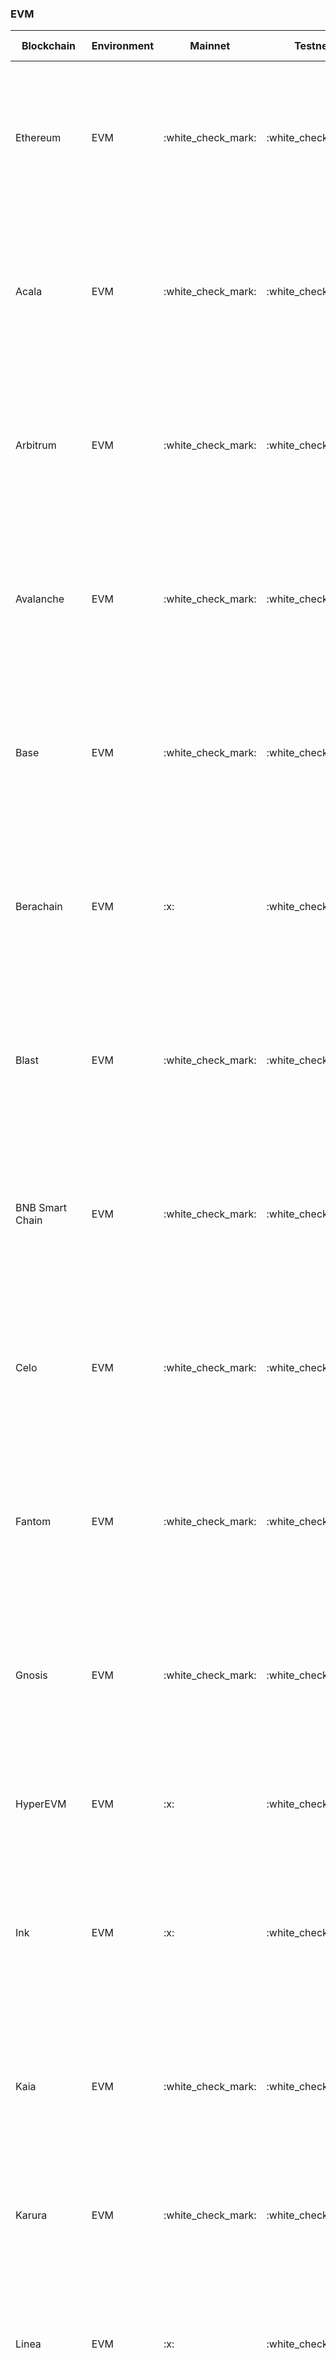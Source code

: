 <!-- The content in this file is auto-generated. Do not modify this file directly. Please see the README.md in the wormhole-mkdocs/scripts directory to learn how to update this page. -->
<!--SUPPORTED_BLOCKCHAIN_CARDS-->
<div class="full-width" markdown>

### EVM

<table data-full-width="true" markdown><thead><th>Blockchain</th><th>Environment</th><th>Mainnet</th><th>Testnet</th><th>Quick Links</th></thead><tbody><tr><td>Ethereum</td><td>EVM</td><td>:white_check_mark:</td><td>:white_check_mark:</td><td>
  :material-web: <a href="https://ethereum.org/" target="_blank">Website</a><br>
  :material-file-document: <a href="https://ethereum.org/en/developers/docs/" target="_blank">Developer Docs</a><br>
  :octicons-package-16: <a href="https://etherscan.io/" target="_blank">Block Explorer</a></td></tr><tr><td>Acala</td><td>EVM</td><td>:white_check_mark:</td><td>:white_check_mark:</td><td>
  :material-web: <a href="https://acala.network/" target="_blank">Website</a><br>
  :material-file-document: <a href="https://evmdocs.acala.network/" target="_blank">Developer Docs</a><br>
  :octicons-package-16: <a href="https://acala.subscan.io/" target="_blank">Block Explorer</a></td></tr><tr><td>Arbitrum</td><td>EVM</td><td>:white_check_mark:</td><td>:white_check_mark:</td><td>
  :material-web: <a href="https://arbitrum.io/" target="_blank">Website</a><br>
  :material-file-document: <a href="https://docs.arbitrum.io/" target="_blank">Developer Docs</a><br>
  :octicons-package-16: <a href="https://arbiscan.io/" target="_blank">Block Explorer</a></td></tr><tr><td>Avalanche</td><td>EVM</td><td>:white_check_mark:</td><td>:white_check_mark:</td><td>
  :material-web: <a href="https://www.avax.network/" target="_blank">Website</a><br>
  :material-file-document: <a href="https://docs.avax.network/" target="_blank">Developer Docs</a><br>
  :octicons-package-16: <a href="https://snowtrace.io/" target="_blank">Block Explorer</a></td></tr><tr><td>Base</td><td>EVM</td><td>:white_check_mark:</td><td>:white_check_mark:</td><td>
  :material-web: <a href="https://base.org/" target="_blank">Website</a><br>
  :material-file-document: <a href="https://docs.base.org/" target="_blank">Developer Docs</a><br>
  :octicons-package-16: <a href="https://goerli.basescan.org/" target="_blank">Block Explorer</a></td></tr><tr><td>Berachain</td><td>EVM</td><td>:x:</td><td>:white_check_mark:</td><td>
  :material-web: <a href="https://www.berachain.com/" target="_blank">Website</a><br>
  :material-file-document: <a href="https://docs.berachain.com/" target="_blank">Developer Docs</a><br>
  :octicons-package-16: <a href="https://bartio.beratrail.io/" target="_blank">Block Explorer</a></td></tr><tr><td>Blast</td><td>EVM</td><td>:white_check_mark:</td><td>:white_check_mark:</td><td>
  :material-web: <a href="https://blast.io/" target="_blank">Website</a><br>
  :material-file-document: <a href="https://docs.blast.io/about-blast" target="_blank">Developer Docs</a><br>
  :octicons-package-16: <a href="https://docs.blast.io/tools/block-explorers#block-explorers" target="_blank">Block Explorer</a></td></tr><tr><td>BNB Smart Chain</td><td>EVM</td><td>:white_check_mark:</td><td>:white_check_mark:</td><td>
  :material-web: <a href="https://www.bnbchain.org/en/smartChain" target="_blank">Website</a><br>
  :material-file-document: <a href="https://docs.bnbchain.org/" target="_blank">Developer Docs</a><br>
  :octicons-package-16: <a href="https://bscscan.com/" target="_blank">Block Explorer</a></td></tr><tr><td>Celo</td><td>EVM</td><td>:white_check_mark:</td><td>:white_check_mark:</td><td>
  :material-web: <a href="https://celo.org/" target="_blank">Website</a><br>
  :material-file-document: <a href="https://docs.celo.org/" target="_blank">Developer Docs</a><br>
  :octicons-package-16: <a href="https://explorer.celo.org/mainnet/" target="_blank">Block Explorer</a></td></tr><tr><td>Fantom</td><td>EVM</td><td>:white_check_mark:</td><td>:white_check_mark:</td><td>
  :material-web: <a href="https://fantom.foundation/" target="_blank">Website</a><br>
  :material-file-document: <a href="https://docs.fantom.foundation/" target="_blank">Developer Docs</a><br>
  :octicons-package-16: <a href="https://ftmscan.com/" target="_blank">Block Explorer</a></td></tr><tr><td>Gnosis</td><td>EVM</td><td>:white_check_mark:</td><td>:white_check_mark:</td><td>
  :material-web: <a href="https://www.gnosis.io/" target="_blank">Website</a><br>
  :material-file-document: <a href="https://docs.gnosischain.com/" target="_blank">Developer Docs</a><br>
  :octicons-package-16: <a href="https://gnosisscan.io/" target="_blank">Block Explorer</a></td></tr><tr><td>HyperEVM</td><td>EVM</td><td>:x:</td><td>:white_check_mark:</td><td>
  :material-web: <a href="https://hyperfoundation.org/" target="_blank">Website</a><br>
  :material-file-document: <a href="https://hyperliquid.gitbook.io/hyperliquid-docs" target="_blank">Developer Docs</a><br></td></tr><tr><td>Ink</td><td>EVM</td><td>:x:</td><td>:white_check_mark:</td><td>
  :material-web: <a href="https://inkonchain.com/" target="_blank">Website</a><br>
  :material-file-document: <a href="https://docs.inkonchain.com/" target="_blank">Developer Docs</a><br>
  :octicons-package-16: <a href="https://explorer-sepolia.inkonchain.com/" target="_blank">Block Explorer</a></td></tr><tr><td>Kaia</td><td>EVM</td><td>:white_check_mark:</td><td>:white_check_mark:</td><td>
  :material-web: <a href="https://kaia.io/" target="_blank">Website</a><br>
  :material-file-document: <a href="https://docs.kaia.io/" target="_blank">Developer Docs</a><br>
  :octicons-package-16: <a href="https://kaiascan.io/" target="_blank">Block Explorer</a></td></tr><tr><td>Karura</td><td>EVM</td><td>:white_check_mark:</td><td>:white_check_mark:</td><td>
  :material-web: <a href="https://acala.network/karura" target="_blank">Website</a><br>
  :material-file-document: <a href="https://evmdocs.acala.network/" target="_blank">Developer Docs</a><br></td></tr><tr><td>Linea</td><td>EVM</td><td>:x:</td><td>:white_check_mark:</td><td>
  :material-web: <a href="https://linea.build/" target="_blank">Website</a><br>
  :material-file-document: <a href="https://docs.linea.build/" target="_blank">Developer Docs</a><br>
  :octicons-package-16: <a href="https://docs.linea.build/get-started/build/block-explorers" target="_blank">Block Explorer</a></td></tr><tr><td>Mantle</td><td>EVM</td><td>:white_check_mark:</td><td>:white_check_mark:</td><td>
  :material-web: <a href="https://www.mantle.xyz/" target="_blank">Website</a><br>
  :material-file-document: <a href="https://docs.mantle.xyz/network/introduction/overview" target="_blank">Developer Docs</a><br>
  :octicons-package-16: <a href="https://mantlescan.xyz/" target="_blank">Block Explorer</a></td></tr><tr><td>MonadDevnet</td><td>EVM</td><td>:x:</td><td>:white_check_mark:</td><td>
  :material-web: <a href="https://www.monad.xyz/" target="_blank">Website</a><br>
  :material-file-document: <a href="https://docs.monad.xyz/" target="_blank">Developer Docs</a><br></td></tr><tr><td>Moonbeam</td><td>EVM</td><td>:white_check_mark:</td><td>:white_check_mark:</td><td>
  :material-web: <a href="https://moonbeam.network/" target="_blank">Website</a><br>
  :material-file-document: <a href="https://docs.moonbeam.network/" target="_blank">Developer Docs</a><br>
  :octicons-package-16: <a href="https://moonscan.io/" target="_blank">Block Explorer</a></td></tr><tr><td>Neon</td><td>EVM</td><td>:x:</td><td>:white_check_mark:</td><td>
  :material-web: <a href="https://neonevm.org/" target="_blank">Website</a><br>
  :material-file-document: <a href="https://neonevm.org/docs/" target="_blank">Developer Docs</a><br>
  :octicons-package-16: <a href="https://neonscan.org/" target="_blank">Block Explorer</a></td></tr><tr><td>Oasis</td><td>EVM</td><td>:white_check_mark:</td><td>:white_check_mark:</td><td>
  :material-web: <a href="https://oasisprotocol.org/" target="_blank">Website</a><br>
  :material-file-document: <a href="https://docs.oasis.io/" target="_blank">Developer Docs</a><br>
  :octicons-package-16: <a href="https://docs.oasis.io/dapp/cipher/#block-explorers" target="_blank">Block Explorer</a></td></tr><tr><td>Optimism</td><td>EVM</td><td>:white_check_mark:</td><td>:white_check_mark:</td><td>
  :material-web: <a href="https://www.optimism.io/" target="_blank">Website</a><br>
  :material-file-document: <a href="https://docs.optimism.io/" target="_blank">Developer Docs</a><br>
  :octicons-package-16: <a href="https://optimistic.etherscan.io/" target="_blank">Block Explorer</a></td></tr><tr><td>Polygon</td><td>EVM</td><td>:white_check_mark:</td><td>:white_check_mark:</td><td>
  :material-web: <a href="https://polygon.technology/" target="_blank">Website</a><br>
  :material-file-document: <a href="https://docs.polygon.technology/" target="_blank">Developer Docs</a><br>
  :octicons-package-16: <a href="https://polygonscan.com/" target="_blank">Block Explorer</a></td></tr><tr><td>Rootstock</td><td>EVM</td><td>:white_check_mark:</td><td>:white_check_mark:</td><td>
  :material-web: <a href="https://rootstock.io/" target="_blank">Website</a><br>
  :material-file-document: <a href="https://dev.rootstock.io/" target="_blank">Developer Docs</a><br>
  :octicons-package-16: <a href="https://explorer.rootstock.io/" target="_blank">Block Explorer</a></td></tr><tr><td>Scroll</td><td>EVM</td><td>:white_check_mark:</td><td>:white_check_mark:</td><td>
  :material-web: <a href="https://scroll.io/" target="_blank">Website</a><br>
  :material-file-document: <a href="https://docs.scroll.io/en/home/" target="_blank">Developer Docs</a><br>
  :octicons-package-16: <a href="https://scrollscan.com/" target="_blank">Block Explorer</a></td></tr><tr><td>Seievm</td><td>EVM</td><td>:x:</td><td>:white_check_mark:</td><td></td></tr><tr><td>SNAXchain</td><td>EVM</td><td>:white_check_mark:</td><td>:white_check_mark:</td><td>
  :material-web: <a href="https://synthetix.io/" target="_blank">Website</a><br>
  :material-file-document: <a href="https://docs.synthetix.io/v3/" target="_blank">Developer Docs</a><br>
  :octicons-package-16: <a href="https://explorer.snaxchain.io/" target="_blank">Block Explorer</a></td></tr><tr><td>Unichain</td><td>EVM</td><td>:x:</td><td>:white_check_mark:</td><td>
  :material-web: <a href="https://www.unichain.org/" target="_blank">Website</a><br>
  :material-file-document: <a href="https://docs.unichain.org/docs" target="_blank">Developer Docs</a><br>
  :octicons-package-16: <a href="https://sepolia.uniscan.xyz/" target="_blank">Block Explorer</a></td></tr><tr><td>World Chain</td><td>EVM</td><td>:white_check_mark:</td><td>:white_check_mark:</td><td>
  :material-web: <a href="https://world.org/world-chain" target="_blank">Website</a><br>
  :material-file-document: <a href="https://docs.world.org/" target="_blank">Developer Docs</a><br>
  :octicons-package-16: <a href="https://docs.world.org/world-chain/providers/explorers" target="_blank">Block Explorer</a></td></tr><tr><td>X Layer</td><td>EVM</td><td>:white_check_mark:</td><td>:white_check_mark:</td><td>
  :material-web: <a href="https://www.okx.com/xlayer" target="_blank">Website</a><br>
  :material-file-document: <a href="https://www.okx.com/xlayer/docs/developer/build-on-xlayer/about-xlayer" target="_blank">Developer Docs</a><br>
  :octicons-package-16: <a href="https://zksync.l2scan.co/" target="_blank">Block Explorer</a></td></tr></tbody></table>

### SVM

<table data-full-width="true" markdown><thead><th>Blockchain</th><th>Environment</th><th>Mainnet</th><th>Testnet</th><th>Quick Links</th></thead><tbody><tr><td>Solana</td><td>SVM</td><td>:white_check_mark:</td><td>:white_check_mark:</td><td>
  :material-web: <a href="https://solana.com/" target="_blank">Website</a><br>
  :material-file-document: <a href="https://solana.com/docs" target="_blank">Developer Docs</a><br>
  :octicons-package-16: <a href="https://explorer.solana.com/" target="_blank">Block Explorer</a></td></tr><tr><td>Pythnet</td><td>SVM</td><td>:white_check_mark:</td><td>:white_check_mark:</td><td>
  :material-web: <a href="https://www.pyth.network/" target="_blank">Website</a><br>
  :material-file-document: <a href="https://docs.pyth.network/home" target="_blank">Developer Docs</a><br>
  :octicons-package-16: <a href="https://sepolia-optimism.etherscan.io/" target="_blank">Block Explorer</a></td></tr></tbody></table>

### AVM

<table data-full-width="true" markdown><thead><th>Blockchain</th><th>Environment</th><th>Mainnet</th><th>Testnet</th><th>Quick Links</th></thead><tbody><tr><td>Algorand</td><td>AVM</td><td>:white_check_mark:</td><td>:white_check_mark:</td><td>
  :material-web: <a href="https://algorand.com" target="_blank">Website</a><br>
  :material-file-document: <a href="https://developer.algorand.org" target="_blank">Developer Docs</a><br>
  :octicons-package-16: <a href="https://allo.info/" target="_blank">Block Explorer</a></td></tr></tbody></table>

### CosmWasm

<table data-full-width="true" markdown><thead><th>Blockchain</th><th>Environment</th><th>Mainnet</th><th>Testnet</th><th>Quick Links</th></thead><tbody><tr><td>Injective</td><td>CosmWasm</td><td>:white_check_mark:</td><td>:white_check_mark:</td><td>
  :material-web: <a href="https://injective.com/" target="_blank">Website</a><br>
  :material-file-document: <a href="https://docs.injective.network/" target="_blank">Developer Docs</a><br>
  :octicons-package-16: <a href="https://explorer.injective.network/" target="_blank">Block Explorer</a></td></tr><tr><td>Neutron</td><td>CosmWasm</td><td>:white_check_mark:</td><td>:white_check_mark:</td><td>
  :material-web: <a href="https://www.neutron.org/" target="_blank">Website</a><br>
  :material-file-document: <a href="https://docs.neutron.org/" target="_blank">Developer Docs</a><br>
  :octicons-package-16: <a href="https://docs.neutron.org/neutron/faq#where-is-the-block-explorer" target="_blank">Block Explorer</a></td></tr><tr><td>Osmosis</td><td>CosmWasm</td><td>:x:</td><td>:white_check_mark:</td><td>
  :material-web: <a href="https://osmosis.zone/" target="_blank">Website</a><br>
  :material-file-document: <a href="https://docs.osmosis.zone/" target="_blank">Developer Docs</a><br>
  :octicons-package-16: <a href="https://docs.osmosis.zone/overview/endpoints#explorers" target="_blank">Block Explorer</a></td></tr><tr><td>Sei</td><td>CosmWasm</td><td>:white_check_mark:</td><td>:white_check_mark:</td><td>
  :material-web: <a href="https://www.sei.io/" target="_blank">Website</a><br>
  :material-file-document: <a href="https://www.docs.sei.io/" target="_blank">Developer Docs</a><br>
  :octicons-package-16: <a href="https://www.docs.sei.io/dev-ecosystem-providers/explorers#sei-explorers" target="_blank">Block Explorer</a></td></tr><tr><td>Terra</td><td>CosmWasm</td><td>:white_check_mark:</td><td>:white_check_mark:</td><td>
  :material-web: <a href="https://www.terra.money/" target="_blank">Website</a><br>
  :material-file-document: <a href="https://classic-docs.terra.money/docs/full-node/run-a-full-terra-node/join-a-network.html" target="_blank">Developer Docs</a><br>
  :octicons-package-16: <a href="https://classic-docs.terra.money/docs/ecosystem/explore.html?highlight=explorer#block-explorers" target="_blank">Block Explorer</a></td></tr><tr><td>Terra 2.0</td><td>CosmWasm</td><td>:white_check_mark:</td><td>:white_check_mark:</td><td>
  :material-web: <a href="https://www.terra.money/" target="_blank">Website</a><br>
  :material-file-document: <a href="https://docs.terra.money/" target="_blank">Developer Docs</a><br>
  :octicons-package-16: <a href="https://finder.terra.money/" target="_blank">Block Explorer</a></td></tr><tr><td>XPLA</td><td>CosmWasm</td><td>:white_check_mark:</td><td>:white_check_mark:</td><td>
  :material-web: <a href="https://www.xpla.io/en" target="_blank">Website</a><br>
  :material-file-document: <a href="https://docs.xpla.io/develop/develop/get-started/" target="_blank">Developer Docs</a><br>
  :octicons-package-16: <a href="https://explorer.xpla.io/" target="_blank">Block Explorer</a></td></tr></tbody></table>

### Move VM

<table data-full-width="true" markdown><thead><th>Blockchain</th><th>Environment</th><th>Mainnet</th><th>Testnet</th><th>Quick Links</th></thead><tbody><tr><td>Aptos</td><td>Move VM</td><td>:white_check_mark:</td><td>:white_check_mark:</td><td>
  :material-web: <a href="https://aptosfoundation.org/" target="_blank">Website</a><br>
  :material-file-document: <a href="https://aptos.dev/" target="_blank">Developer Docs</a><br>
  :octicons-package-16: <a href="https://explorer.aptoslabs.com/" target="_blank">Block Explorer</a></td></tr></tbody></table>

### NEAR VM

<table data-full-width="true" markdown><thead><th>Blockchain</th><th>Environment</th><th>Mainnet</th><th>Testnet</th><th>Quick Links</th></thead><tbody><tr><td>NEAR</td><td>NEAR VM</td><td>:white_check_mark:</td><td>:white_check_mark:</td><td>
  :material-web: <a href="https://near.org/" target="_blank">Website</a><br>
  :material-file-document: <a href="https://docs.near.org/" target="_blank">Developer Docs</a><br>
  :octicons-package-16: <a href="https://nearblocks.io/" target="_blank">Block Explorer</a></td></tr></tbody></table>

### Sui Move VM

<table data-full-width="true" markdown><thead><th>Blockchain</th><th>Environment</th><th>Mainnet</th><th>Testnet</th><th>Quick Links</th></thead><tbody><tr><td>Sui</td><td>Sui Move VM</td><td>:white_check_mark:</td><td>:white_check_mark:</td><td>
  :material-web: <a href="https://sui.io/" target="_blank">Website</a><br>
  :material-file-document: <a href="https://docs.sui.io/" target="_blank">Developer Docs</a><br>
  :octicons-package-16: <a href="https://suiscan.xyz/" target="_blank">Block Explorer</a></td></tr></tbody></table>

</div>
<!--SUPPORTED_BLOCKCHAIN_CARDS-->
